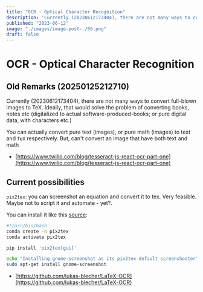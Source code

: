 ```yaml
---
title: "OCR - Optical Character Recognition"
description: 'Currently (20230612173404), there are not many ways to convert full-blown images to TeX. Ideally, that would solve the problem of converting books, notes etc (digitalized to actual software-produced-books'
published: "2023-06-12"
image: "./images/image-post-./66.png"
draft: false
---
```


# OCR - Optical Character Recognition

## Old Remarks (20250125212710)

Currently (20230612173404), there are not many ways to convert full-blown images to TeX. Ideally, that would solve the problem of converting books, notes etc (digitalized to actual software-produced-books; or pure digital data, with characters etc.)

You can actually convert pure text (images), or pure math (images) to text and `TeX` respectively. But, can't convert an image that have both text and math

-	[https://www.twilio.com/blog/tesseract-js-react-ocr-part-one](https://www.twilio.com/blog/tesseract-js-react-ocr-part-one)

## Current possibilities 

`pix2tex`: you can screenshot an equation and convert it to tex. Very feasible. Maybe not to script it and automate - yet?.

You can install it like this [source](https://gist.github.com/BuddhiLW/9f1113fb3e2a6ae4e7cfe0d101956745):

``` bash
#!/usr/bin/bash
conda create -n pix2tex
conda activate pix2tex

pip install 'pix2tex[gui]'

echo "Installing gnome-screenshot as its pix2tex default screenshooter"
sudo apt-get install gnome-screenshot
```

- [https://github.com/lukas-blecher/LaTeX-OCR](https://github.com/lukas-blecher/LaTeX-OCR)
